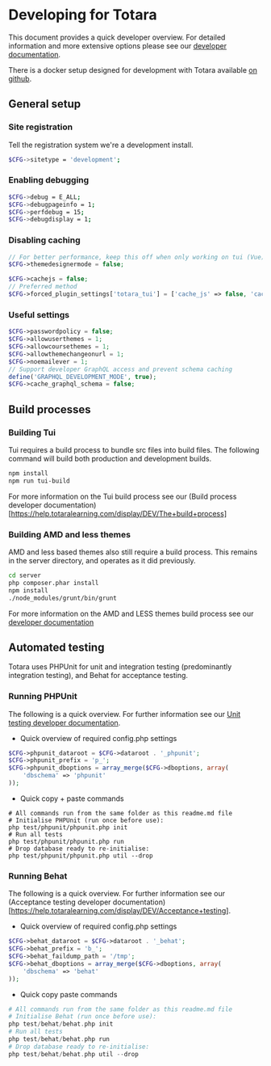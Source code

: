 # Developing for Totara

This document provides a quick developer overview. 
For detailed information and more extensive options please see our [developer documentation](https://help.totaralearning.com/display/DEV/).

There is a docker setup designed for development with Totara available [on github](https://github.com/totara/totara-docker-dev).

## General setup

### Site registration

Tell the registration system we're a development install.
```bash
$CFG->sitetype = 'development';
```

### Enabling debugging

```bash
$CFG->debug = E_ALL;
$CFG->debugpageinfo = 1;
$CFG->perfdebug = 15;
$CFG->debugdisplay = 1;
```

### Disabling caching

```php
// For better performance, keep this off when only working on tui (Vue) files
$CFG->themedesignermode = false;

$CFG->cachejs = false;
// Preferred method
$CFG->forced_plugin_settings['totara_tui'] = ['cache_js' => false, 'cache_scss' => false, 'development_mode' => true];
```

### Useful settings

```php
$CFG->passwordpolicy = false;
$CFG->allowuserthemes = 1;
$CFG->allowcoursethemes = 1;
$CFG->allowthemechangeonurl = 1;
$CFG->noemailever = 1;
// Support developer GraphQL access and prevent schema caching
define('GRAPHQL_DEVELOPMENT_MODE', true);
$CFG->cache_graphql_schema = false;
```

## Build processes

### Building Tui

Tui requires a build process to bundle src files into build files.
The following command will build both production and development builds.

```bash
npm install
npm run tui-build
```

For more information on the Tui build process see our (Build process developer documentation)[https://help.totaralearning.com/display/DEV/The+build+process]

### Building AMD and less themes

AMD and less based themes also still require a build process. This remains in the server directory, and operates as it 
did previously.

```bash
cd server
php composer.phar install
npm install
./node_modules/grunt/bin/grunt
```

For more information on the AMD and LESS themes build process see our [developer documentation](https://help.totaralearning.com/display/DEV/Working+With+LESS+in+Themes)

## Automated testing

Totara uses PHPUnit for unit and integration testing (predominantly integration testing), and Behat for acceptance testing.

### Running PHPUnit

The following is a quick overview. For further information see our [Unit testing developer documentation](https://help.totaralearning.com/display/DEV/Unit+testing).

- Quick overview of required config.php settings
```php
$CFG->phpunit_dataroot = $CFG->dataroot . '_phpunit';
$CFG->phpunit_prefix = 'p_';
$CFG->phpunit_dboptions = array_merge($CFG->dboptions, array(
    'dbschema' => 'phpunit'
));
```
- Quick copy + paste commands

```
# All commands run from the same folder as this readme.md file
# Initialise PHPUnit (run once before use):
php test/phpunit/phpunit.php init
# Run all tests
php test/phpunit/phpunit.php run
# Drop database ready to re-initialise:
php test/phpunit/phpunit.php util --drop
```

### Running Behat

The following is a quick overview. For further information see our (Acceptance testing developer documentation)[https://help.totaralearning.com/display/DEV/Acceptance+testing].
 
- Quick overview of required config.php settings
```php
$CFG->behat_dataroot = $CFG->dataroot . '_behat';
$CFG->behat_prefix = 'b_';
$CFG->behat_faildump_path = '/tmp';
$CFG->behat_dboptions = array_merge($CFG->dboptions, array(
    'dbschema' => 'behat'
));
```
- Quick copy paste commands

```php
# All commands run from the same folder as this readme.md file
# Initialise Behat (run once before use):
php test/behat/behat.php init
# Run all tests
php test/behat/behat.php run
# Drop database ready to re-initialise:
php test/behat/behat.php util --drop
```